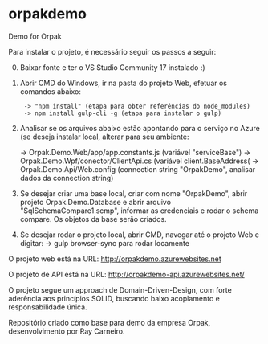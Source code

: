 # orpakdemo
Demo for Orpak

Para instalar o projeto, é necessário seguir os passos a seguir:

0) Baixar fonte e ter o VS Studio Community 17 instalado :)

1) Abrir CMD do Windows, ir na pasta do projeto Web, efetuar os comandos abaixo:
  
		-> "npm install" (etapa para obter referências do node_modules)
		-> npm install gulp-cli -g (etapa para instalar o gulp)

2) Analisar se os arquivos abaixo estão apontando para o serviço no Azure (se deseja instalar local, alterar para seu ambiente:

    -> Orpak.Demo.Web/app/app.constants.js (variável "serviceBase")
    -> Orpak.Demo.Wpf/conector/ClientApi.cs (variável client.BaseAddress(
    -> Orpak.Demo.Api/Web.config (connection string "OrpakDemo", analisar dados da connection string)

3) Se desejar criar uma base local, criar com nome "OrpakDemo", abrir projeto Orpak.Demo.Database e abrir arquivo "SqlSchemaCompare1.scmp", informar as credenciais e rodar o schema compare. Os objetos da base serão criados.

4) Se desejar rodar o projeto local, abrir CMD, navegar até o projeto Web e digitar:
    -> gulp browser-sync para rodar locamente
    
O projeto web está na URL:
http://orpakdemo.azurewebsites.net

O projeto de API está na URL:
http://orpakdemo-api.azurewebsites.net/

O projeto segue um approach de Domain-Driven-Design, com forte aderência aos princípios SOLID, buscando baixo acoplamento e responsabilidade única.

Repositório criado como base para demo da empresa Orpak, desenvolvimento por Ray Carneiro.

